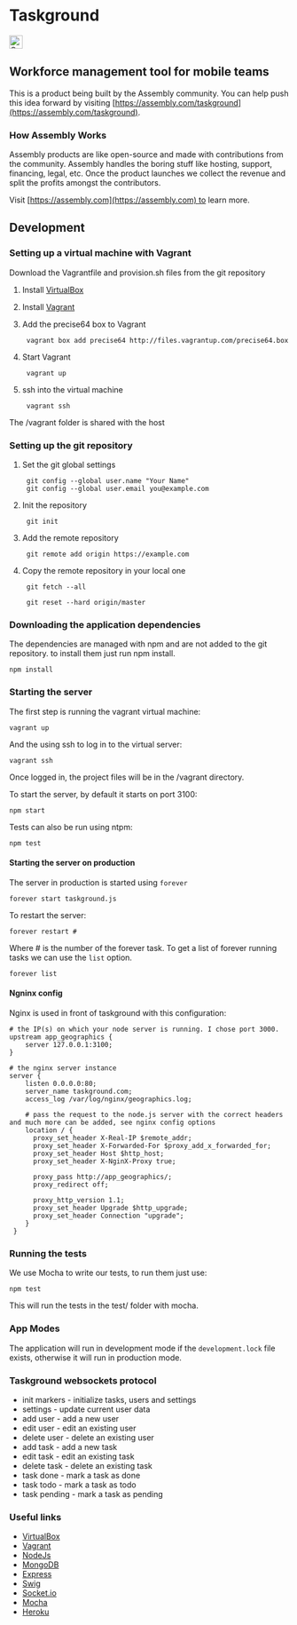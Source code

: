 # Taskground

<a href="https://assembly.com/taskground/bounties?utm_campaign=assemblage&utm_source=taskground&utm_medium=repo_badge"><img src="https://asm-badger.herokuapp.com/taskground/badges/tasks.svg" height="24px" alt="Open Tasks" /></a>

## Workforce management tool for mobile teams

This is a product being built by the Assembly community. You can help push this idea forward by visiting [https://assembly.com/taskground](https://assembly.com/taskground).

### How Assembly Works

Assembly products are like open-source and made with contributions from the community. Assembly handles the boring stuff like hosting, support, financing, legal, etc. Once the product launches we collect the revenue and split the profits amongst the contributors.

Visit [https://assembly.com](https://assembly.com) to learn more.

## Development

### Setting up a virtual machine with Vagrant

Download the Vagrantfile and provision.sh files from the git repository

1. Install [VirtualBox](https://www.virtualbox.org)
2. Install [Vagrant](http://www.vagrantup.com)
3. Add the precise64 box to Vagrant
    
        vagrant box add precise64 http://files.vagrantup.com/precise64.box

4. Start Vagrant
    
        vagrant up

5. ssh into the virtual machine

        vagrant ssh

The /vagrant folder is shared with the host

### Setting up the git repository

1. Set the git global settings

        git config --global user.name "Your Name"
        git config --global user.email you@example.com

2. Init the repository

        git init

3. Add the remote repository

        git remote add origin https://example.com

4. Copy the remote repository in your local one

        git fetch --all

        git reset --hard origin/master

### Downloading the application dependencies

The dependencies are managed with npm and are not added to the git repository. to install them just run npm install.

    npm install

### Starting the server

The first step is running the vagrant virtual machine:

    vagrant up

And the using ssh to log in to the virtual server:

    vagrant ssh

Once logged in, the project files will be in the /vagrant directory.

To start the server, by default it starts on port 3100:

    npm start


Tests can also be run using ntpm:

    npm test

#### Starting the server on production

The server in production is started using `forever`

    forever start taskground.js

To restart the server:

    forever restart #

Where # is the number of the forever task. To get a list of forever running tasks we can use the `list` option.

    forever list

#### Ngninx config

Nginx is used in front of taskground with this configuration:

    # the IP(s) on which your node server is running. I chose port 3000.
    upstream app_geographics {
        server 127.0.0.1:3100;
    }

    # the nginx server instance
    server {
        listen 0.0.0.0:80;
        server_name taskground.com;
        access_log /var/log/nginx/geographics.log;

        # pass the request to the node.js server with the correct headers and much more can be added, see nginx config options
        location / {
          proxy_set_header X-Real-IP $remote_addr;
          proxy_set_header X-Forwarded-For $proxy_add_x_forwarded_for;
          proxy_set_header Host $http_host;
          proxy_set_header X-NginX-Proxy true;

          proxy_pass http://app_geographics/;
          proxy_redirect off;

          proxy_http_version 1.1;
          proxy_set_header Upgrade $http_upgrade;
          proxy_set_header Connection "upgrade";
        }
     }

### Running the tests

We use Mocha to write our tests, to run them just use:

    npm test

This will run the tests in the test/ folder with mocha.

### App Modes

The application will run in development mode if the `development.lock` file exists, otherwise it will run in production mode.

### Taskground websockets protocol

* init markers - initialize tasks, users and settings
* settings - update current user data
* add user - add a new user
* edit user - edit an existing user
* delete user - delete an existing user
* add task - add a new task
* edit task - edit an existing task
* delete task - delete an existing task
* task done - mark a task as done
* task todo - mark a task as todo
* task pending - mark a task as pending

### Useful links

* [VirtualBox](https://www.virtualbox.org)
* [Vagrant](http://www.vagrantup.com)
* [NodeJs](http://nodejs.org)
* [MongoDB](http://www.mongodb.org)
* [Express](http://expressjs.com)
* [Swig](http://paularmstrong.github.io/swig/)
* [Socket.io](http://socket.io)
* [Mocha](http://visionmedia.github.io/mocha/)
* [Heroku](https://heroku.com)